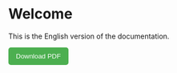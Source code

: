 # Welcome
This is the English version of the documentation.

<p>
  <a href="././pdf/index.pdf" download>
    <button style="padding: 10px 15px; background-color: #4CAF50; color: white; border: none; border-radius: 5px; cursor: pointer;">
      Download PDF
    </button>
  </a>
</p>
